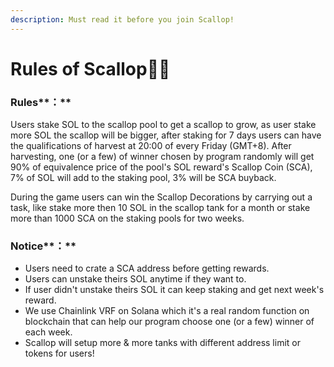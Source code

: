```yaml
---
description: Must read it before you join Scallop!
---
```


# Rules of Scallop👩‍🏫

### Rules**：**

Users stake SOL to the scallop pool to get a scallop to grow, as user stake more SOL the scallop will be bigger, after staking for 7 days users can have the qualifications of harvest at 20:00 of every Friday \(GMT+8\). After harvesting,  one \(or a few\) of winner chosen by program randomly will get 90% of equivalence price of the pool's SOL reward's Scallop Coin \(SCA\),  7% of SOL will add to the staking pool, 3% will be SCA buyback.

During the game users can win the Scallop Decorations by carrying out a task, like stake more then 10 SOL in the scallop tank for a month or stake more than 1000 SCA on the staking pools for two weeks.

### Notice**：**

* Users need to crate a SCA address before getting rewards.
* Users can unstake theirs SOL anytime if they want to.
* If user didn't unstake theirs SOL it can keep staking and get next week's reward.
* We use Chainlink VRF on Solana which it's a real random function on blockchain that can help our program choose one \(or a few\) winner of each week.     
* Scallop will setup more & more tanks with different address limit or tokens for users!



